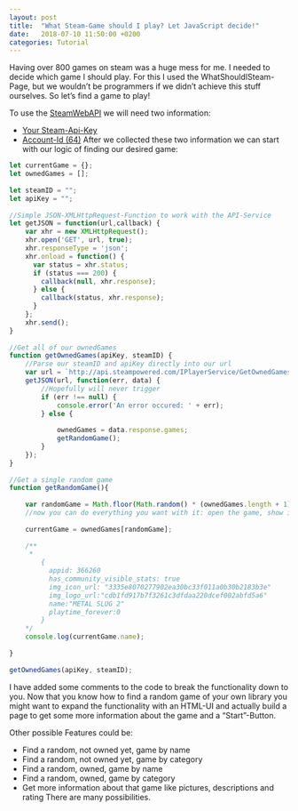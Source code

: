 ```yaml
---
layout: post
title:  "What Steam-Game should I play? Let JavaScript decide!"
date:   2018-07-10 11:50:00 +0200
categories: Tutorial
---
```

Having over 800 games on steam was a huge mess for me. I needed to decide which game I should play. For this I used the WhatShouldISteam-Page, but we wouldn’t be programmers if we didn’t achieve this stuff ourselves. So let’s find a game to play!

To use the [SteamWebAPI](https://developer.valvesoftware.com/wiki/Steam_Web_API) we will need two information:

- [Your Steam-Api-Key](https://steamcommunity.com/dev/apikey)
- [Account-Id (64)](https://steamid.io/)
After we collected these two information we can start with our logic of finding our desired game:

```js
let currentGame = {};
let ownedGames = [];
 
let steamID = "";
let apiKey = "";
 
//Simple JSON-XMLHttpRequest-Function to work with the API-Service
let getJSON = function(url,callback) {
    var xhr = new XMLHttpRequest();
    xhr.open('GET', url, true);
    xhr.responseType = 'json';
    xhr.onload = function() {
      var status = xhr.status;
      if (status === 200) {
        callback(null, xhr.response);
      } else {
        callback(status, xhr.response);
      }
    };
    xhr.send();
}
 
//Get all of our ownedGames
function getOwnedGames(apiKey, steamID) {
    //Parse our steamID and apiKey directly into our url
    var url = `http://api.steampowered.com/IPlayerService/GetOwnedGames/v0001/?key=${apiKey}&steamid=${steamID}&include_appinfo=1`;
    getJSON(url, function(err, data) {
        //Hopefully will never trigger
        if (err !== null) {
            console.error('An error occured: ' + err);
        } else {
            
            ownedGames = data.response.games;
            getRandomGame();
        }
    });
}
 
//Get a single random game
function getRandomGame(){
 
    var randomGame = Math.floor(Math.random() * (ownedGames.length + 1));
    //now you can do everything you want with it: open the game, show it on screen etc
    
    currentGame = ownedGames[randomGame];
    
    /**
     * 
        {
          appid: 366260
          has_community_visible_stats: true
          img_icon_url: "3335e8070277902ea30bc33f011a0b30b2183b3e"
          img_logo_url:"cdb1fd917b7f3261c3dfdaa220dcef002abfd5a6"
          name:"METAL SLUG 2"
          playtime_forever:0
        }
    */
    console.log(currentGame.name);
    
}
 
getOwnedGames(apiKey, steamID);
```

I have added some comments to the code to break the functionality down to you. Now that you know how to find a random game of your own library you might want to expand the functionality with an HTML-UI and actually build a page to get some more information about the game and a “Start”-Button.

Other possible Features could be:

- Find a random, not owned yet, game by name
- Find a random, not owned yet, game by category
- Find a random, owned, game by name
- Find a random, owned, game by category
- Get more information about that game like pictures, descriptions and rating
There are many possibilities.